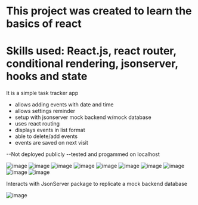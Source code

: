 # This project was created to learn the basics of react
# Skills used: React.js, react router, conditional rendering, jsonserver, hooks and state
It is a simple task tracker app

- allows adding events with date and time
- allows settings reminder
- setup with jsonserver mock backend w/mock database
- uses react routing
- displays events in list format
- able to delete/add events
- events are saved on next visit

--Not deployed publicly
--tested and progammed on localhost

![image](https://user-images.githubusercontent.com/31237137/134460327-94a3a5d4-0023-433b-a9d2-81f100e5442a.png)
![image](https://user-images.githubusercontent.com/31237137/134460566-1dcef5d0-1aab-426b-8173-46db0bf0d4cf.png)
![image](https://user-images.githubusercontent.com/31237137/134460931-8243ac30-fb0e-4b64-b65e-80dcb4cc56f2.png)
![image](https://user-images.githubusercontent.com/31237137/134460947-d5743835-489b-4f0b-971d-903f3af5b057.png)
![image](https://user-images.githubusercontent.com/31237137/134460997-3d0614a1-bc46-4d18-b566-f6aff774c2a6.png)
![image](https://user-images.githubusercontent.com/31237137/134461013-8789cd6d-e1a3-486a-a2c6-8e58bbcebdbd.png)
![image](https://user-images.githubusercontent.com/31237137/134461034-01e5fe66-41d8-47a7-8e97-daceebd15e01.png)
![image](https://user-images.githubusercontent.com/31237137/134461055-8abd1aa2-00a4-4fc2-931e-c386a7596dba.png)
![image](https://user-images.githubusercontent.com/31237137/134461064-02aff798-275d-4965-bf98-f5b0d78dfd5c.png)
![image](https://user-images.githubusercontent.com/31237137/134461078-5b322833-4008-46e7-94a5-ed3ba6ca14ad.png)

Interacts with JsonServer package to replicate a mock backend database

![image](https://user-images.githubusercontent.com/31237137/134461195-ed29c2e9-53c9-4e1c-aa60-5310bdd193e0.png)

